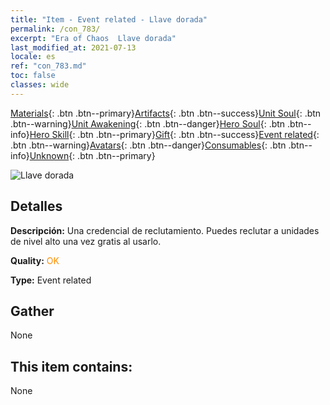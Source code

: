 ```yaml
---
title: "Item - Event related - Llave dorada"
permalink: /con_783/
excerpt: "Era of Chaos  Llave dorada"
last_modified_at: 2021-07-13
locale: es
ref: "con_783.md"
toc: false
classes: wide
---
```

 [Materials](/ItemsES/){: .btn .btn--primary}[Artifacts](/ItemsES/Artifacts/){: .btn .btn--success}[Unit Soul](/ItemsES/UnitSoul/){: .btn .btn--warning}[Unit Awakening](/ItemsES/UnitAwakening/){: .btn .btn--danger}[Hero Soul](/ItemsES/HeroSoul/){: .btn .btn--info}[Hero Skill](/ItemsES/HeroSkill/){: .btn .btn--primary}[Gift](/ItemsES/Gift/){: .btn .btn--success}[Event related](/ItemsES/Events/){: .btn .btn--warning}[Avatars](/ItemsES/Avatars/){: .btn .btn--danger}[Consumables](/ItemsES/Consumables/){: .btn .btn--info}[Unknown](/ItemsES/Unknown/){: .btn .btn--primary}

 ![Llave dorada](/images/t/i_tool_3041.png)

## Detalles
 **Descripción:** Una credencial de reclutamiento. Puedes reclutar a unidades de nivel alto una vez gratis al usarlo.

 **Quality:** <span style="color: #FF8C00">OK</span>

 **Type:** Event related

## Gather

  None

## This item contains:

  None

